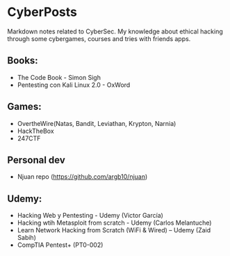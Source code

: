 # CyberPosts
Markdown notes related to CyberSec.
My knowledge about ethical hacking through some cybergames, courses and tries with friends apps.

## Books:
* The Code Book - Simon Sigh
* Pentesting con Kali Linux 2.0 - OxWord

## Games:
* OvertheWire(Natas, Bandit, Leviathan, Krypton, Narnia)
* HackTheBox
* 247CTF

## Personal dev
* Njuan repo (https://github.com/argb10/njuan)

## Udemy:
* Hacking Web y Pentesting - Udemy (Victor García)
* Hacking wtih Metasploit from scratch - Udemy (Carlos Melantuche)
* Learn Network Hacking from Scratch (WiFi & Wired) – Udemy (Zaid Sabih)
* CompTIA Pentest+ (PT0-002)
